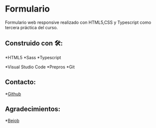 # Formulario

Formulario web responsive realizado con HTML5,CSS y Typescript como tercera práctica del curso.

## Construido con 🛠️:

 *HTML5
 *Sass
 *Typescript

 *Visual Studio Code
 *Prepros
 *Git
 
## Contacto: 
 *[Github](https://github.com/lymbus)
 
## Agradecimientos:
 *[Bejob](https://www.bejob.com/)
